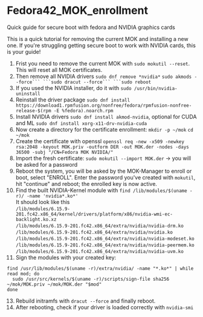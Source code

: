 # Fedora42_MOK_enrollment
Quick guide for secure boot with fedora and NVIDIA graphics cards

This is a quick tutorial for removing the current MOK and installing a new one. If you're struggling getting secure boot to work with NVIDIA cards, this is your guide!

1. Frist you need to remove the current MOK with ```sudo mokutil --reset```. This will reset all MOK certificates.
2. Then remove all NVIDIA drivers
``sudo dnf remove *nvidia*``
``sudo akmods --force```
```sudo dracut --force```
```sudo reboot``
3. If you used the NVIDIA installer, do it with ```sudo /usr/bin/nvidia-uninstall```
4. Reinstall the driver package ```sudo dnf install https://download1.rpmfusion.org/nonfree/fedora/rpmfusion-nonfree-release-$(rpm -E %fedora).noarch.rpm```
5. Install NVIDIA drivers ```sudo dnf install akmod-nvidia```, optional for CUDA and ML ```sudo dnf install xorg-x11-drv-nvidia-cuda```
6. Now create a directory for the certificate enrollment: ```mkdir -p ~/mok``` ```cd ~/mok```
7. Create the certificate with openssl ```openssl req -new -x509 -newkey rsa:2048 -keyout MOK.priv -outform DER -out MOK.der -nodes -days 36500 -subj "/CN=Fedora MOK NVIDIA/"```
8. Import the fresh certificate: ```sudo mokutil --import MOK.der``` -> you will be asked for a password
9. Reboot the system, you will be asked by the MOK-Manager to enroll or boot, select "ENROLL". Enter the password you've created with ```mokutil```, hit "continue" and reboot; the enrolled key is now active.
10. Find the built NVIDIA-Kernel module with ```find /lib/modules/$(uname -r)/ -name 'nvidia*.ko*'```<br/>
It should look like this <br/>
```/lib/modules/6.15.9-201.fc42.x86_64/kernel/drivers/platform/x86/nvidia-wmi-ec-backlight.ko.xz```<br/>
```/lib/modules/6.15.9-201.fc42.x86_64/extra/nvidia/nvidia-drm.ko```<br/>
```/lib/modules/6.15.9-201.fc42.x86_64/extra/nvidia/nvidia.ko```<br/>
```/lib/modules/6.15.9-201.fc42.x86_64/extra/nvidia/nvidia-modeset.ko```<br/>
```/lib/modules/6.15.9-201.fc42.x86_64/extra/nvidia/nvidia-peermem.ko```<br/>
```/lib/modules/6.15.9-201.fc42.x86_64/extra/nvidia/nvidia-uvm.ko```<br/>
12. Sign the modules with your created key:
```
find /usr/lib/modules/$(uname -r)/extra/nvidia/ -name "*.ko*" | while read mod; do
  sudo /usr/src/kernels/$(uname -r)/scripts/sign-file sha256 ~/mok/MOK.priv ~/mok/MOK.der "$mod"
done
```
13. Rebuild initramfs with ```dracut --force``` and finally reboot.
14. After rebooting, check if your driver is loaded correctly with ```nvidia-smi```
